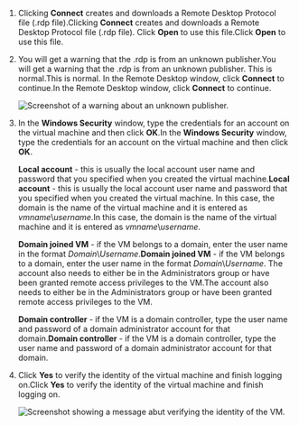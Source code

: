 1. <span data-ttu-id="93f65-101">Clicking **Connect** creates and downloads a Remote Desktop Protocol file (.rdp file).</span><span class="sxs-lookup"><span data-stu-id="93f65-101">Clicking **Connect** creates and downloads a Remote Desktop Protocol file (.rdp file).</span></span> <span data-ttu-id="93f65-102">Click **Open** to use this file.</span><span class="sxs-lookup"><span data-stu-id="93f65-102">Click **Open** to use this file.</span></span>
2. <span data-ttu-id="93f65-103">You will get a warning that the .rdp is from an unknown publisher.</span><span class="sxs-lookup"><span data-stu-id="93f65-103">You will get a warning that the .rdp is from an unknown publisher.</span></span> <span data-ttu-id="93f65-104">This is normal.</span><span class="sxs-lookup"><span data-stu-id="93f65-104">This is normal.</span></span> <span data-ttu-id="93f65-105">In the Remote Desktop window, click **Connect** to continue.</span><span class="sxs-lookup"><span data-stu-id="93f65-105">In the Remote Desktop window, click **Connect** to continue.</span></span>
   
    ![Screenshot of a warning about an unknown publisher.](https://docstestmedia1.blob.core.windows.net/azure-media/includes/media/virtual-machines-log-on-win-server/rdp-warn.png)
3. <span data-ttu-id="93f65-107">In the **Windows Security** window, type the credentials for an account on the virtual machine and then click **OK**.</span><span class="sxs-lookup"><span data-stu-id="93f65-107">In the **Windows Security** window, type the credentials for an account on the virtual machine and then click **OK**.</span></span>
   
     <span data-ttu-id="93f65-108">**Local account** - this is usually the local account user name and password that you specified when you created the virtual machine.</span><span class="sxs-lookup"><span data-stu-id="93f65-108">**Local account** - this is usually the local account user name and password that you specified when you created the virtual machine.</span></span> <span data-ttu-id="93f65-109">In this case, the domain is the name of the virtual machine and it is entered as *vmname*&#92;*username*.</span><span class="sxs-lookup"><span data-stu-id="93f65-109">In this case, the domain is the name of the virtual machine and it is entered as *vmname*&#92;*username*.</span></span>  
   
    <span data-ttu-id="93f65-110">**Domain joined VM** - if the VM belongs to a domain, enter the user name in the format *Domain*&#92;*Username*.</span><span class="sxs-lookup"><span data-stu-id="93f65-110">**Domain joined VM** - if the VM belongs to a domain, enter the user name in the format *Domain*&#92;*Username*.</span></span> <span data-ttu-id="93f65-111">The account also needs to either be in the Administrators group or have been granted remote access privileges to the VM.</span><span class="sxs-lookup"><span data-stu-id="93f65-111">The account also needs to either be in the Administrators group or have been granted remote access privileges to the VM.</span></span>
   
    <span data-ttu-id="93f65-112">**Domain controller** - if the VM is a domain controller, type the user name and password of a domain administrator account for that domain.</span><span class="sxs-lookup"><span data-stu-id="93f65-112">**Domain controller** - if the VM is a domain controller, type the user name and password of a domain administrator account for that domain.</span></span>
4. <span data-ttu-id="93f65-113">Click **Yes** to verify the identity of the virtual machine and finish logging on.</span><span class="sxs-lookup"><span data-stu-id="93f65-113">Click **Yes** to verify the identity of the virtual machine and finish logging on.</span></span>
   
   ![Screenshot showing a message abut verifying the identity of the VM.](https://docstestmedia1.blob.core.windows.net/azure-media/includes/media/virtual-machines-log-on-win-server/cert-warning.png)



